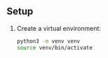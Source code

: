 ## Setup

1. Create a virtual environment:
   ```bash
   python3 -m venv venv
   source venv/bin/activate